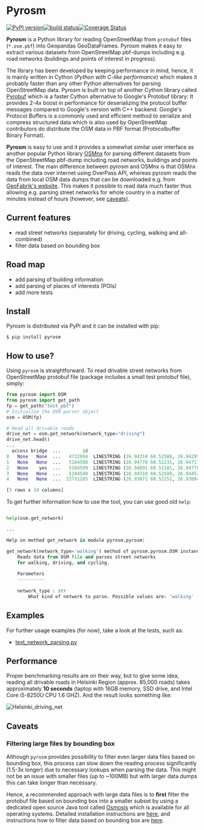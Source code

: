 # Pyrosm 
[![PyPI version](https://badge.fury.io/py/pyrosm.svg)](https://badge.fury.io/py/pyrosm)[![build status](https://api.travis-ci.org/HTenkanen/pyrosm.svg?branch=master)](https://travis-ci.org/HTenkanen/pyrosm)[![Coverage Status](https://codecov.io/gh/HTenkanen/pyrosm/branch/master/graph/badge.svg)](https://codecov.io/gh/HTenkanen/pyrosm)

**Pyrosm** is a Python library for reading OpenStreetMap from `protobuf` files (`*.osm.pbf`) into Geopandas GeoDataFrames. 
Pyrosm makes it easy to extract various datasets from OpenStreetMap pbf-dumps including e.g. road networks (buildings and points of interest in progress).


The library has been developed by keeping performance in mind, hence, it is mainly written in Cython (*Python with C-like performance*) 
which makes it probably faster than any other Python alternatives for parsing OpenStreetMap data.
Pyrosm is built on top of another Cython library called [Pyrobuf](https://github.com/appnexus/pyrobuf) which is a faster Cython alternative 
to Google's Protobuf library: It provides 2-4x boost in performance for deserializing the protocol buffer messages compared to 
Google's version with C++ backend. Google's Protocol Buffers is a commonly used and efficient method to serialize and compress structured data 
which is also used by OpenStreetMap contributors do distribute the OSM data in PBF format (Protocolbuffer Binary Format). 

 
**Pyrosm** is easy to use and it provides a somewhat similar user interface as another popular Python library [OSMnx](https://github.com/gboeing/osmnx)
for parsing different datasets from the OpenStreetMap pbf-dump including road networks, buildings and points of interest. The main difference between 
pyrosm and OSMnx is that OSMnx reads the data over internet using OverPass API, whereas pyrosm reads the data from local OSM data dumps
that can be downloaded e.g. from [GeoFabrik's website](http://download.geofabrik.de/). This makes it possible to read data much faster thus 
allowing e.g. parsing street networks for whole country in a matter of minutes instead of hours (however, see [caveats](#caveats)).

## Current features

 - read street networks (separately for driving, cycling, walking and all-combined)
 - filter data based on bounding box 
 
## Road map

 - add parsing of building information
 - add parsing of places of interests (POIs)
 - add more tests

## Install

Pyrosm is distributed via PyPi and it can be installed with pip:

`$ pip install pyrosm`  

## How to use?

Using `pyrosm` is straightforward. To read drivable street networks from OpenStreetMap protobuf file (package includes a small test protobuf file), simply:

```python
from pyrosm import OSM
from pyrosm import get_path
fp = get_path("test_pbf")
# Initialize the OSM parser object
osm = OSM(fp)

# Read all drivable roads
drive_net = osm.get_network(network_type="driving")
drive_net.head()
...
  access bridge  ...        id                                           geometry
0   None   None  ...   4732994  LINESTRING (26.94310 60.52580, 26.94295 60.525...
1   None   None  ...   5184588  LINESTRING (26.94778 60.52231, 26.94717 60.522...
2   None    yes  ...   5184589  LINESTRING (26.94891 60.52181, 26.94778 60.52231)
3   None   None  ...   5184590  LINESTRING (26.94310 60.52580, 26.94452 60.525...
4   None   None  ...  22731285  LINESTRING (26.93072 60.52252, 26.93094 60.522...

[5 rows x 14 columns]
```   

To get further information how to use the tool, you can use good old `help`:

```python

help(osm.get_network)

...

Help on method get_network in module pyrosm.pyrosm:

get_network(network_type='walking') method of pyrosm.pyrosm.OSM instance
    Reads data from OSM file and parses street networks
    for walking, driving, and cycling.
    
    Parameters
    ----------
    
    network_type : str
        What kind of network to parse. Possible values are: 'walking' | 'cycling' | 'driving' | 'all'.

```

## Examples

For further usage examples (for now), take a look at the tests, such as:
  - [test_network_parsing.py](tests/test_network_parsing.py)


## Performance

Proper benchmarking results are on their way, but to give some idea, reading all drivable roads in Helsinki Region (approx. 85,000 roads) 
takes approximately **10 seconds** (laptop with 16GB memory, SSD drive, and Intel Core i5-8250U CPU 1.6 GHZ). And the result looks something like:

![Helsinki_driving_net](resources/img/Helsinki_driving_net.PNG)

## Caveats

### Filtering large files by bounding box 

Although `pyrosm` provides possibility to filter even larger data files based on bounding box, 
this process can slow down the reading process significantly (1.5-3x longer) due to necessary lookups when parsing the data. 
This might not be an issue with smaller files (up to ~100MB) but with larger data dumps this can take longer than necessary.

Hence, a recommended approach with large data files is to **first** filter the protobuf file based on bounding box into a 
smaller subset by using a dedicated open source Java tool called [Osmosis](https://wiki.openstreetmap.org/wiki/Osmosis) 
which is available for all operating systems. Detailed installation instructions are [here](https://wiki.openstreetmap.org/wiki/Osmosis/Installation), 
and instructions how to filter data based on bounding box are [here](https://wiki.openstreetmap.org/wiki/Osmosis/Examples#Extract_administrative_Boundaries_from_a_PBF_Extract).


